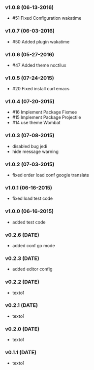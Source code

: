 ### v1.0.8 (06-13-2016)

- #51 Fixed Configuration wakatime

### v1.0.7 (06-03-2016)

- #50 Added plugin wakatime

### v1.0.6 (05-27-2016)

- #47 Added theme noctilux

### v1.0.5 (07-24-2015)

- #20 Fixed install curl emacs

### v1.0.4 (07-20-2015)

- #16 Implement Package Fixmee
- #15 Implement Package Projectile
- #14 use theme Wombat

### v1.0.3 (07-08-2015)

- disabled bug jedi
- hide message warning

### v1.0.2 (07-03-2015)

- fixed order load conf google translate

### v1.0.1 (06-16-2015)

- fixed load test code

### v1.0.0 (06-16-2015)

- added test code

### v0.2.6 (DATE)

- added conf go mode

### v0.2.3 (DATE)

- added editor config

### v0.2.2 (DATE)

- texto1

### v0.2.1 (DATE)

- texto1

### v0.2.0 (DATE)

- texto1

### v0.1.1 (DATE)

- texto1
